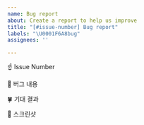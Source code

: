 ```yaml
---
name: Bug report
about: Create a report to help us improve
title: "[#issue-number] Bug report"
labels: "\U0001F6A8bug"
assignees: ''

---
```


☝️ Issue Number

📝 버그 내용

🍀 기대 결과

📸 스크린샷
